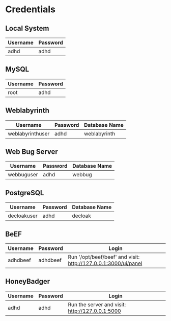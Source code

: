 
Credentials
===========

Local System
------------

| Username | Password |
|----------|----------|
| adhd     | adhd     |

MySQL
-----

| Username | Password |
|----------|----------|
| root     | adhd     |

Weblabyrinth
------------

| Username         | Password | Database Name |
|------------------|----------|---------------|
| weblabyrinthuser | adhd     | weblabyrinth  |

Web Bug Server
--------------

| Username         | Password | Database Name |
|------------------|----------|---------------|
| webbuguser       | adhd     | webbug        |

PostgreSQL
----------

| Username         | Password | Database Name |
|------------------|----------|---------------|
| decloakuser      | adhd     | decloak       |

BeEF
----

| Username   | Password | Login                                                            |
|------------|----------|------------------------------------------------------------------|
| adhdbeef   | adhdbeef | Run '/opt/beef/beef' and visit: <http://127.0.0.1:3000/ui/panel> |

HoneyBadger
-------------

| Username   | Password | Login                                            |
|------------|----------|--------------------------------------------------|
| adhd       | adhd     | Run the server and visit: <http://127.0.0.1:5000>  |

